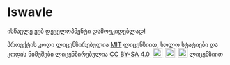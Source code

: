 # Iswavle

ისწავლე ვებ დეველოპმენტი დამოუკიდებლად!

<p xmlns:cc="http://creativecommons.org/ns#" xmlns:dct="http://purl.org/dc/terms/">
პროექტის კოდი ლიცენზირებულია <a href="./LICENSE">MIT</a> ლიცენზიით, ხოლო
სტატიები და კოდის ნიმუშები ლიცენზირებულია
<a href="http://creativecommons.org/licenses/by-sa/4.0/?ref=chooser-v1" target="_blank" rel="license noopener noreferrer" style="display:inline-block;">
    CC BY-SA 4.0
    <img style="height:22px!important;margin-left:3px;vertical-align:text-bottom;" src="https://mirrors.creativecommons.org/presskit/icons/cc.svg?ref=chooser-v1">
    <img style="height:22px!important;margin-left:3px;vertical-align:text-bottom;" src="https://mirrors.creativecommons.org/presskit/icons/by.svg?ref=chooser-v1">
    <img style="height:22px!important;margin-left:3px;vertical-align:text-bottom;" src="https://mirrors.creativecommons.org/presskit/icons/sa.svg?ref=chooser-v1">
</a>
ლიცენზიით
</p>
